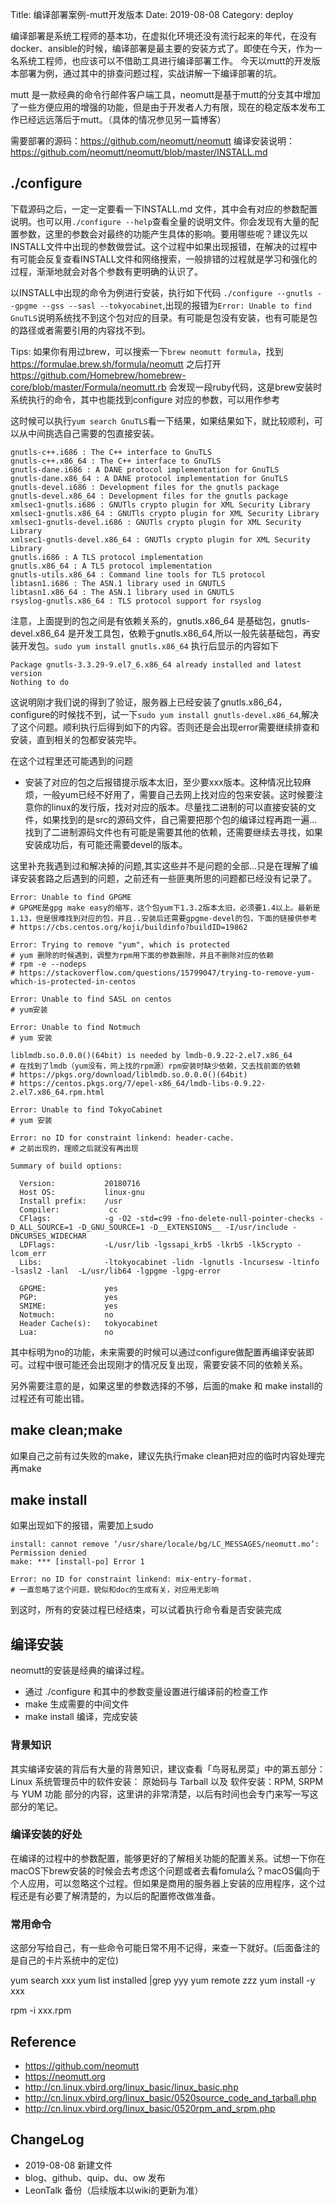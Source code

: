 Title: 编译部署案例-mutt开发版本
Date: 2019-08-08
Category: deploy

编译部署是系统工程师的基本功，在虚拟化环境还没有流行起来的年代，在没有docker、ansible的时候，编译部署是最主要的安装方式了。即使在今天，作为一名系统工程师，也应该可以不借助工具进行编译部署工作。
今天以mutt的开发版本部署为例，通过其中的排查问题过程，实战讲解一下编译部署的坑。

mutt 是一款经典的命令行邮件客户端工具，neomutt是基于mutt的分支其中增加了一些方便应用的增强的功能，但是由于开发者人力有限，现在的稳定版本发布工作已经远远落后于mutt。（具体的情况参见另一篇博客）

需要部署的源码：https://github.com/neomutt/neomutt
编译安装说明：https://github.com/neomutt/neomutt/blob/master/INSTALL.md

## ./configure
下载源码之后，一定一定要看一下INSTALL.md 文件，其中会有对应的参数配置说明。也可以用`./configure --help`查看全量的说明文件。你会发现有大量的配置参数，这里的参数会对最终的功能产生具体的影响。要用哪些呢？建议先以INSTALL文件中出现的参数做尝试。这个过程中如果出现报错，在解决的过程中有可能会反复查看INSTALL文件和网络搜索，一般排错的过程就是学习和强化的过程，渐渐地就会对各个参数有更明确的认识了。

以INSTALL中出现的命令为例进行安装，执行如下代码 `./configure --gnutls --gpgme --gss --sasl --tokyocabinet`,出现的报错为`Error: Unable to find GnuTLS`说明系统找不到这个包对应的目录。有可能是包没有安装，也有可能是包的路径或者需要引用的内容找不到。

Tips:
如果你有用过brew，可以搜索一下`brew neomutt formula`，找到 https://formulae.brew.sh/formula/neomutt 之后打开 https://github.com/Homebrew/homebrew-core/blob/master/Formula/neomutt.rb 会发现一段ruby代码，这是brew安装时系统执行的命令，其中也能找到configure 对应的参数，可以用作参考

这时候可以执行`yum search GnuTLS`看一下结果，如果结果如下，就比较顺利，可以从中间挑选自己需要的包直接安装。
```
gnutls-c++.i686 : The C++ interface to GnuTLS
gnutls-c++.x86_64 : The C++ interface to GnuTLS
gnutls-dane.i686 : A DANE protocol implementation for GnuTLS
gnutls-dane.x86_64 : A DANE protocol implementation for GnuTLS
gnutls-devel.i686 : Development files for the gnutls package
gnutls-devel.x86_64 : Development files for the gnutls package
xmlsec1-gnutls.i686 : GNUTls crypto plugin for XML Security Library
xmlsec1-gnutls.x86_64 : GNUTls crypto plugin for XML Security Library
xmlsec1-gnutls-devel.i686 : GNUTls crypto plugin for XML Security Library
xmlsec1-gnutls-devel.x86_64 : GNUTls crypto plugin for XML Security Library
gnutls.i686 : A TLS protocol implementation
gnutls.x86_64 : A TLS protocol implementation
gnutls-utils.x86_64 : Command line tools for TLS protocol
libtasn1.i686 : The ASN.1 library used in GNUTLS
libtasn1.x86_64 : The ASN.1 library used in GNUTLS
rsyslog-gnutls.x86_64 : TLS protocol support for rsyslog
```
注意，上面提到的包之间是有依赖关系的，gnutls.x86_64 是基础包，gnutls-devel.x86_64 是开发工具包，依赖于gnutls.x86_64,所以一般先装基础包，再安装开发包。`sudo yum install gnutls.x86_64` 执行后显示的内容如下
```
Package gnutls-3.3.29-9.el7_6.x86_64 already installed and latest version
Nothing to do
```
这说明刚才我们说的得到了验证，服务器上已经安装了gnutls.x86_64，configure的时候找不到，试一下`sudo yum install gnutls-devel.x86_64`,解决了这个问题。顺利执行后得到如下的内容。否则还是会出现error需要继续排查和安装，直到相关的包都安装完毕。

在这个过程里还可能遇到的问题
* 安装了对应的包之后报错提示版本太旧，至少要xxx版本。这种情况比较麻烦，一般yum已经不好用了，需要自己去网上找对应的包来安装。这时候要注意你的linux的发行版，找对对应的版本。尽量找二进制的可以直接安装的文件，如果找到的是src的源码文件，自己需要把那个包的编译过程再跑一遍...找到了二进制源码文件也有可能是需要其他的依赖，还需要继续去寻找，如果安装成功后，有可能还需要devel的版本。

这里补充我遇到过和解决掉的问题,其实这些并不是问题的全部...只是在理解了编译安装套路之后遇到的问题，之前还有一些匪夷所思的问题都已经没有记录了。

```
Error: Unable to find GPGME
# GPGME是gpg make easy的缩写，这个包yum下1.3.2版本太旧，必须要1.4以上。最新是1.13，但是很难找到对应的包，并且..安装后还需要gpgme-devel的包，下面的链接供参考
# https://cbs.centos.org/koji/buildinfo?buildID=19862

Error: Trying to remove "yum", which is protected
# yum 删除的时候遇到，调整为rpm用下面的参数删除，并且不删除对应的依赖
# rpm -e --nodeps
# https://stackoverflow.com/questions/15799047/trying-to-remove-yum-which-is-protected-in-centos

Error: Unable to find SASL on centos
# yum安装

Error: Unable to find Notmuch
# yum 安装

liblmdb.so.0.0.0()(64bit) is needed by lmdb-0.9.22-2.el7.x86_64
# 在找到了lmdb（yum没有，网上找的rpm源）rpm安装时缺少依赖，又去找前面的依赖
# https://pkgs.org/download/liblmdb.so.0.0.0()(64bit)
# https://centos.pkgs.org/7/epel-x86_64/lmdb-libs-0.9.22-2.el7.x86_64.rpm.html

Error: Unable to find TokyoCabinet
# yum 安装

Error: no ID for constraint linkend: header-cache.
# 之前出现的，理顺之后就没有再出现
```




```
Summary of build options:

  Version:           20180716
  Host OS:           linux-gnu
  Install prefix:    /usr
  Compiler:           cc
  CFlags:            -g -O2 -std=c99 -fno-delete-null-pointer-checks -D_ALL_SOURCE=1 -D_GNU_SOURCE=1 -D__EXTENSIONS__ -I/usr/include -DNCURSES_WIDECHAR
  LDFlags:           -L/usr/lib -lgssapi_krb5 -lkrb5 -lk5crypto -lcom_err
  Libs:              -ltokyocabinet -lidn -lgnutls -lncursesw -ltinfo -lsasl2 -lanl  -L/usr/lib64 -lgpgme -lgpg-error

  GPGME:             yes
  PGP:               yes
  SMIME:             yes
  Notmuch:           no
  Header Cache(s):   tokyocabinet
  Lua:               no
```
其中标明为no的功能，未来需要的时候可以通过configure做配置再编译安装即可。过程中很可能还会出现刚才的情况反复出现，需要安装不同的依赖关系。

另外需要注意的是，如果这里的参数选择的不够，后面的make 和 make install的过程还有可能出错。

## make clean;make
如果自己之前有过失败的make，建议先执行make clean把对应的临时内容处理完再make

## make install
如果出现如下的报错，需要加上sudo
```
install: cannot remove ‘/usr/share/locale/bg/LC_MESSAGES/neomutt.mo’: Permission denied
make: *** [install-po] Error 1
```
```
Error: no ID for constraint linkend: mix-entry-format.
# 一直忽略了这个问题，貌似和doc的生成有关，对应用无影响
```

到这时，所有的安装过程已经结束，可以试着执行命令看是否安装完成





## 编译安装

neomutt的安装是经典的编译过程。
 * 通过 ./configure 和其中的参数变量设置进行编译前的检查工作
 * make 生成需要的中间文件
 * make install 编译，完成安装

### 背景知识

其实编译安装的背后有大量的背景知识，建议查看「鸟哥私房菜」中的第五部分：Linux 系统管理员中的软件安装： 原始码与 Tarball 以及 软件安装：RPM, SRPM 与 YUM 功能 部分的内容，这里讲的非常清楚，以后有时间也会专门来写一写这部分的笔记。

### 编译安装的好处
在编译的过程中的参数配置，能够更好的了解相关功能的配置关系。试想一下你在macOS下brew安装的时候会去考虑这个问题或者去看fomula么？macOS偏向于个人应用，可以忽略这个过程。但如果是商用的服务器上安装的应用程序，这个过程还是有必要了解清楚的，为以后的配置修改做准备。

### 常用命令
这部分写给自己，有一些命令可能日常不用不记得，来查一下就好。(后面备注的是自己的卡片系统中的定位)

yum search xxx
yum list installed |grep yyy
yum remote zzz
yum install -y xxx

rpm -i xxx.rpm

## Reference

* https://github.com/neomutt
* https://neomutt.org
* http://cn.linux.vbird.org/linux_basic/linux_basic.php
* http://cn.linux.vbird.org/linux_basic/0520source_code_and_tarball.php
* http://cn.linux.vbird.org/linux_basic/0520rpm_and_srpm.php

## ChangeLog

* 2019-08-08 新建文件
* blog、github、quip、du、ow 发布
* LeonTalk 备份（后续版本以wiki的更新为准）


